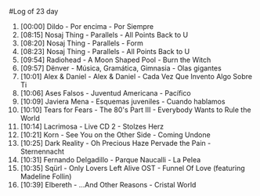#Log of 23 day

1. [00:00] Dildo - Por encima - Por Siempre
1. [08:15] Nosaj Thing - Parallels - All Points Back to U
1. [08:20] Nosaj Thing - Parallels - Form
1. [08:23] Nosaj Thing - Parallels - All Points Back to U
1. [09:54] Radiohead - A Moon Shaped Pool - Burn the Witch
1. [09:57] Dënver - Música, Gramática, Gimnasia - Olas gigantes
1. [10:01] Alex & Daniel - Alex & Daniel - Cada Vez Que Invento Algo Sobre Ti
1. [10:06] Ases Falsos - Juventud Americana - Pacífico
1. [10:09] Javiera Mena - Esquemas juveniles - Cuando hablamos
1. [10:10] Tears for Fears - The 80's Part III - Everybody Wants to Rule the World
1. [10:14] Lacrimosa - Live CD 2 - Stolzes Herz
1. [10:21] Korn - See You on the Other Side - Coming Undone
1. [10:25] Dark Reality - Oh Precious Haze Pervade the Pain - Sternennacht
1. [10:31] Fernando Delgadillo - Parque Naucalli - La Pelea
1. [10:35] Sqürl - Only Lovers Left Alive OST - Funnel Of Love (featuring Madeline Follin)
1. [10:39] Elbereth - ...And Other Reasons - Cristal World
